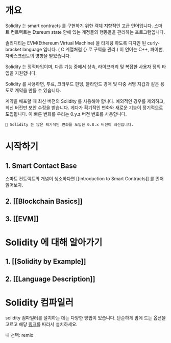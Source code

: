 # 개요

Solidity 는 smart contracts 를 구현하기 위한 객체 지향적인 고급 언어입니다. 스마트 컨트렉트는 Etereum state 안에 있는 계정들의 행동들을 관리하는 프로그램입니다.

솔리디티는 EVM(Ethereum Virtual Machine) 을 타게팅 하도록 디자인 된 curly-bracket language 입니다. ( C 계열처럼 \{\} 로 구역을 관리.) 이 언어는 C++, 파이썬, 자바스크립트의 영향을 받았습니다.

Solidity 는 정적타입이며, 다른 기능 중에서 상속, 라이브러리 및 복잡한 사용자 정의 타입을 지원합니다.

Solidity 를 사용하면, 투료, 크라우드 펀딩, 블라인드 경매 및 다중 서명 지갑과 같은 용도로 계약을 만들 수 있습니다.

계약을 배포할 때 최신 버전의 Solidity 를 사용해야 합니다. 예외적인 경우를 제외하고, 최신 버전만 보안 수정을 받습니다. 게다가 획기적인 변화와 새로운 기능이 정기적으로 도입됩니다. 이 빠른 변화를 우리는 0.y.z 버전 번호를 사용합니다.

```
🚨 Solidity 는 많은 획기적인 변화를 도입한 0.8.x 버전이 최신입니다.
```

# 시작하기
## 1. Smart Contact Base
스마트 컨트랙트의 개념이 생소하다면 [[introduction to Smart Contracts]] 를 먼저 읽어보자.
## 2. [[Blockchain Basics]]
## 3. [[EVM]]

# Solidity 에 대해 알아가기
## 1. [[Solidity by Example]]
## 2. [[Language Description]]

# Solidity 컴파일러

solidity 컴파일러를 설치하는 데는 다양한 방법이 있습니다. 단순하게 맘에 드는 옵션을 고르고 해당 [링크](https://docs.soliditylang.org/en/v0.8.26/installing-solidity.html#installing-solidity)를 따라서 설치하세요.

내 선택: remix

